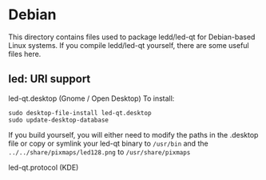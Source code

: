 
Debian
====================
This directory contains files used to package ledd/led-qt
for Debian-based Linux systems. If you compile ledd/led-qt yourself, there are some useful files here.

## led: URI support ##


led-qt.desktop  (Gnome / Open Desktop)
To install:

	sudo desktop-file-install led-qt.desktop
	sudo update-desktop-database

If you build yourself, you will either need to modify the paths in
the .desktop file or copy or symlink your led-qt binary to `/usr/bin`
and the `../../share/pixmaps/led128.png` to `/usr/share/pixmaps`

led-qt.protocol (KDE)

